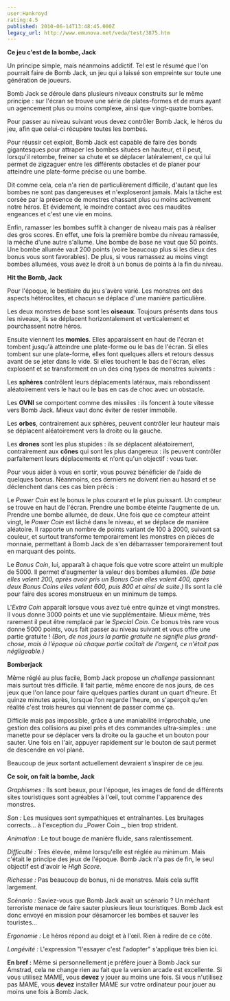 ```yaml
---
user:Hankroyd
rating:4.5
published: 2010-06-14T13:48:45.000Z
legacy_url: http://www.emunova.net/veda/test/3875.htm
---
```

**Ce jeu c'est de la bombe, Jack**  

   

Un principe simple, mais néanmoins addictif. Tel est le résumé que l'on pourrait faire de Bomb Jack, un jeu qui a laissé son empreinte sur toute une génération de joueurs.  

   

Bomb Jack se déroule dans plusieurs niveaux construits sur le même principe : sur l'écran se trouve une série de plates-formes et de murs ayant un agencement plus ou moins complexe, ainsi que vingt-quatre bombes.  

Pour passer au niveau suivant vous devez contrôler Bomb Jack, le héros du jeu, afin que celui-ci récupère toutes les bombes.  

Pour réussir cet exploit, Bomb Jack est capable de faire des bonds gigantesques pour attraper les bombes situées en hauteur, et il peut, lorsqu'il retombe, freiner sa chute et se déplacer latéralement, ce qui lui permet de zigzaguer entre les différents obstacles et de planer pour atteindre une plate-forme précise ou une bombe.  

   

Dit comme cela, cela n'a rien de particulièrement difficile, d'autant que les bombes ne sont pas dangereuses et n'exploseront jamais. Mais la tâche est corsée par la présence de monstres chassant plus ou moins activement notre héros. Et évidement, le moindre contact avec ces maudites engeances et c'est une vie en moins.  

   

Enfin, ramasser les bombes suffit à changer de niveau mais pas à réaliser des gros scores. En effet, une fois la première bombe du niveau ramassée, la mèche d'une autre s'allume. Une bombe de base ne vaut que 50 points. Une bombe allumée vaut 200 points (voire beaucoup plus si les dieux des bonus vous sont favorables). De plus, si vous ramassez au moins vingt bombes allumées, vous avez le droit à un bonus de points à la fin du niveau.  

   

**Hit the Bomb, Jack**  

   

Pour l'époque, le bestiaire du jeu s'avère varié. Les monstres ont des aspects hétéroclites, et chacun se déplace d'une manière particulière.  

Les deux monstres de base sont les **oiseaux**. Toujours présents dans tous les niveaux, ils se déplacent horizontalement et verticalement et pourchassent notre héros.  

Ensuite viennent les **momies**. Elles apparaissent en haut de l'écran et tombent jusqu'à atteindre une plate-forme ou le bas de l'écran. Si elles tombent sur une plate-forme, elles font quelques allers et retours dessus avant de se jeter dans le vide. Si elles touchent le bas de l'écran, elles explosent et se transforment en un des cinq types de monstres suivants :  

Les **sphères** contrôlent leurs déplacements latéraux, mais rebondissent aléatoirement vers le haut ou le bas en cas de choc avec un obstacle.  

Les **OVNI** se comportent comme des missiles : ils foncent à toute vitesse vers Bomb Jack. Mieux vaut donc éviter de rester immobile.  

Les **orbes**, contrairement aux sphères, peuvent contrôler leur hauteur mais se déplacent aléatoirement vers la droite ou la gauche.  

Les **drones** sont les plus stupides : ils se déplacent aléatoirement, contrairement aux **cônes** qui sont les plus dangereux : ils peuvent contrôler parfaitement leurs déplacements et n'ont qu'un objectif : vous tuer.  

   

Pour vous aider à vous en sortir, vous pouvez bénéficier de l'aide de quelques bonus. Néanmoins, ces derniers ne doivent rien au hasard et se déclenchent dans ces cas bien précis :  

Le _Power Coin_ est le bonus le plus courant et le plus puissant. Un compteur se trouve en haut de l'écran. Prendre une bombe éteinte l'augmente de un. Prendre une bombe allumée, de deux. Une fois que ce compteur atteint vingt, le _Power Coin_ est lâché dans le niveau, et se déplace de manière aléatoire. Il rapporte un nombre de points variant de 100 à 2000, suivant sa couleur, et surtout transforme temporairement les monstres en pièces de monnaie, permettant à Bomb Jack de s'en débarrasser temporairement tout en marquant des points.  

   

Le _Bonus Coin_, lui, apparaît à chaque fois que votre score atteint un multiple de 5000\. Il permet d'augmenter la valeur des bombes allumées. _(De base elles valent 200, après avoir pris un Bonus Coin elles valent 400, après deux Bonus Coins elles valent 600, puis 800 et ainsi de suite.)_ Ils sont la clé pour faire des scores monstrueux en un minimum de temps.  

   

L'_Extra Coin_ apparaît lorsque vous avez tué entre quinze et vingt monstres. Il vous donne 3000 points et une vie supplémentaire. Mieux même, très rarement il peut être remplacé par le _Special Coin_. Ce bonus très rare vous donne 5000 points, vous fait passer au niveau suivant et vous offre une partie gratuite ! _(Bon, de nos jours la partie gratuite ne signifie plus grand-chose, mais à l'époque où chaque partie coûtait de l'argent, ce n'était pas négligeable.)_  

   

**Bomberjack**  

   

Même réglé au plus facile, Bomb Jack propose un _challenge_ passionnant mais surtout très difficile. Il fait partie, même encore de nos jours, de ces jeux que l'on lance pour faire quelques parties durant un quart d'heure. Et quinze minutes après, lorsque l'on regarde l'heure, on s'aperçoit qu'en réalité c'est trois heures qui viennent de passer comme ça.  

Difficile mais pas impossible, grâce à une maniabilité irréprochable, une gestion des collisions au pixel près et des commandes ultra-simples : une manette pour se déplacer vers la droite ou la gauche et un bouton pour sauter. Une fois en l'air, appuyer rapidement sur le bouton de saut permet de descendre en vol plané.  

  

Beaucoup de jeux sortant actuellement devraient s'inspirer de ce jeu.  

   

**Ce soir, on fait la bombe, Jack**  

  

_Graphismes :_ Ils sont beaux, pour l'époque, les images de fond de différents sites touristiques sont agréables à l'œil, tout comme l'apparence des monstres.  

  

_Son :_ Les musiques sont sympathiques et entraînantes. Les bruitages corrects... à l'exception du _Power Coin _, bien trop strident.  

  

_Animation :_ Le tout bouge de manière fluide, sans ralentissement.  

  

_Difficulté :_ Très élevée, même lorsqu'elle est réglée au minimum. Mais c'était le principe des jeux de l'époque. Bomb Jack n'a pas de fin, le seul objectif est d'avoir le _High Score_.  

  

_Richesse :_ Pas beaucoup de bonus, ni de monstres. Mais cela suffit largement.  

  

_Scénario :_ Saviez-vous que Bomb Jack avait un scénario ? Un méchant terroriste menace de faire sauter plusieurs lieux touristiques. Bomb Jack est donc envoyé en mission pour désamorcer les bombes et sauver les touristes...  

  

_Ergonomie :_ Le héros répond au doigt et à l'œil. Rien à redire de ce côté.  

  

_Longévité :_ L'expression "l'essayer c'est l'adopter" s'applique très bien ici.  

   

**En bref :** Même si personnellement je préfère jouer à Bomb Jack sur Amstrad, cela ne change rien au fait que la version arcade est excellente. Si vous utilisez MAME, vous **devez** y jouer au moins une fois. Si vous n'utilisez pas MAME, vous **devez** installer MAME sur votre ordinateur pour jouer au moins une fois à Bomb Jack.